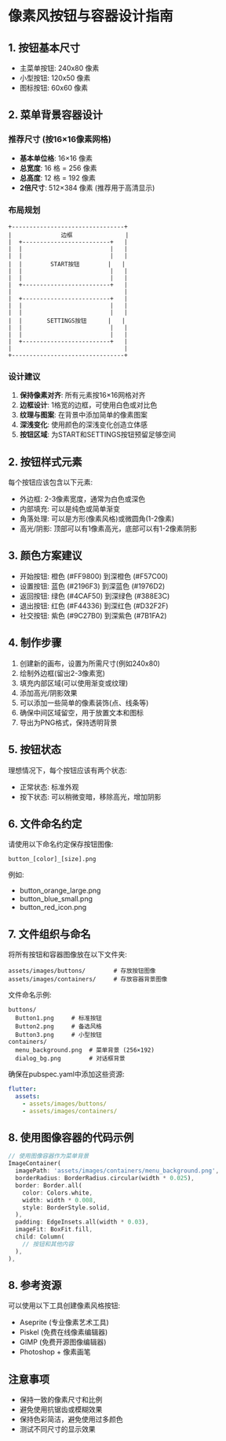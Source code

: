 # 像素风按钮与容器设计指南

## 1. 按钮基本尺寸
- 主菜单按钮: 240x80 像素
- 小型按钮: 120x50 像素
- 图标按钮: 60x60 像素

## 2. 菜单背景容器设计

### 推荐尺寸 (按16×16像素网格)
- **基本单位格**: 16×16 像素
- **总宽度**: 16 格 = 256 像素
- **总高度**: 12 格 = 192 像素
- **2倍尺寸**: 512×384 像素 (推荐用于高清显示)

### 布局规划
```
+--------------------------------+
|              边框               |
|  +-------------------------+   |
|  |                         |   |
|  |                         |   |
|  |        START按钮        |   |
|  |                         |   |
|  |                         |   |
|  +-------------------------+   |
|                                |
|  +-------------------------+   |
|  |                         |   |
|  |                         |   |
|  |       SETTINGS按钮      |   |
|  |                         |   |
|  |                         |   |
|  +-------------------------+   |
|                                |
+--------------------------------+
```

### 设计建议
1. **保持像素对齐**: 所有元素按16×16网格对齐
2. **边框设计**: 1格宽的边框，可使用白色或对比色
3. **纹理与图案**: 在背景中添加简单的像素图案
4. **深浅变化**: 使用颜色的深浅变化创造立体感
5. **按钮区域**: 为START和SETTINGS按钮预留足够空间

## 2. 按钮样式元素
每个按钮应该包含以下元素:
- 外边框: 2-3像素宽度，通常为白色或深色
- 内部填充: 可以是纯色或简单渐变
- 角落处理: 可以是方形(像素风格)或微圆角(1-2像素)
- 高光/阴影: 顶部可以有1像素高光，底部可以有1-2像素阴影

## 3. 颜色方案建议
- 开始按钮: 橙色 (#FF9800) 到深橙色 (#F57C00)
- 设置按钮: 蓝色 (#2196F3) 到深蓝色 (#1976D2)
- 返回按钮: 绿色 (#4CAF50) 到深绿色 (#388E3C)
- 退出按钮: 红色 (#F44336) 到深红色 (#D32F2F)
- 社交按钮: 紫色 (#9C27B0) 到深紫色 (#7B1FA2)

## 4. 制作步骤
1. 创建新的画布，设置为所需尺寸(例如240x80)
2. 绘制外边框(留出2-3像素宽)
3. 填充内部区域(可以使用渐变或纹理)
4. 添加高光/阴影效果
5. 可以添加一些简单的像素装饰(点、线条等)
6. 确保中间区域留空，用于放置文本和图标
7. 导出为PNG格式，保持透明背景

## 5. 按钮状态
理想情况下，每个按钮应该有两个状态:
- 正常状态: 标准外观
- 按下状态: 可以稍微变暗，移除高光，增加阴影

## 6. 文件命名约定
请使用以下命名约定保存按钮图像:
```
button_[color]_[size].png
```

例如:
- button_orange_large.png
- button_blue_small.png
- button_red_icon.png

## 7. 文件组织与命名
将所有按钮和容器图像放在以下文件夹:
```
assets/images/buttons/        # 存放按钮图像
assets/images/containers/     # 存放容器背景图像
```

文件命名示例:
```
buttons/
  Button1.png     # 标准按钮
  Button2.png     # 备选风格
  Button3.png     # 小型按钮
containers/
  menu_background.png  # 菜单背景 (256×192)
  dialog_bg.png        # 对话框背景
```

确保在pubspec.yaml中添加这些资源:
```yaml
flutter:
  assets:
    - assets/images/buttons/
    - assets/images/containers/
```

## 8. 使用图像容器的代码示例

```dart
// 使用图像容器作为菜单背景
ImageContainer(
  imagePath: 'assets/images/containers/menu_background.png',
  borderRadius: BorderRadius.circular(width * 0.025),
  border: Border.all(
    color: Colors.white,
    width: width * 0.008,
    style: BorderStyle.solid,
  ),
  padding: EdgeInsets.all(width * 0.03),
  imageFit: BoxFit.fill,
  child: Column(
    // 按钮和其他内容
  ),
),
```

## 8. 参考资源
可以使用以下工具创建像素风格按钮:
- Aseprite (专业像素艺术工具)
- Piskel (免费在线像素编辑器)
- GIMP (免费开源图像编辑器)
- Photoshop + 像素画笔

## 注意事项
- 保持一致的像素尺寸和比例
- 避免使用抗锯齿或模糊效果
- 保持色彩简洁，避免使用过多颜色
- 测试不同尺寸的显示效果

